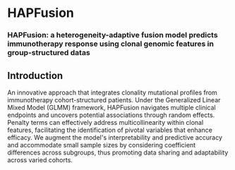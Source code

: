 # HAPFusion

### HAPFusion: a heterogeneity-adaptive fusion model predicts immunotherapy response using clonal genomic features in group-structured datas

## Introduction
An innovative approach that integrates clonality mutational profiles from immunotherapy cohort-structured patients. Under the Generalized Linear Mixed Model (GLMM) framework, HAPFusion navigates multiple clinical endpoints and uncovers potential associations through random effects. Penalty terms can effectively address multicollinearity within clonal features, facilitating the identification of pivotal variables that enhance efficacy. We augment the model's interpretability and predictive accuracy and accommodate small sample sizes by considering coefficient differences across subgroups, thus promoting data sharing and adaptability across varied cohorts.
